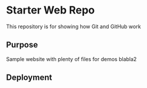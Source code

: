 # Starter Web Repo

This repository is for showing how Git and GitHub work

## Purpose

Sample website with plenty of files for demos
blabla2

## Deployment